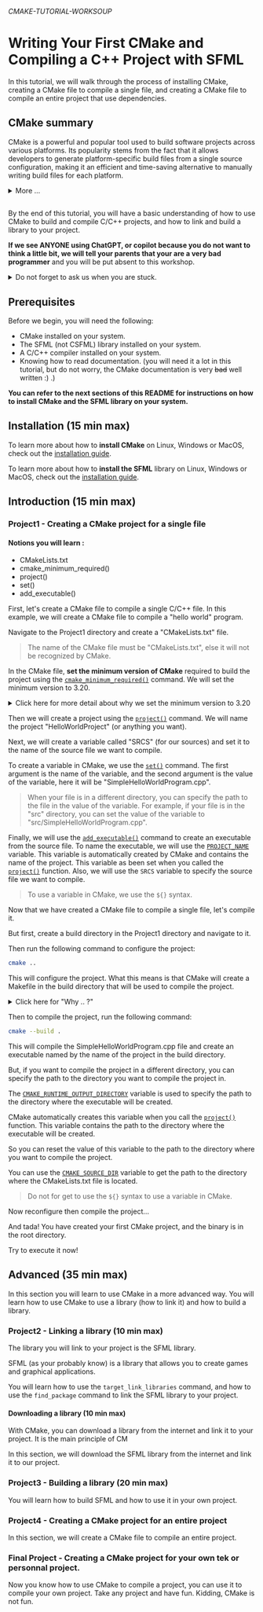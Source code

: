 *CMAKE-TUTORIAL-WORKSOUP*
# Writing Your First CMake and Compiling a C++ Project with SFML

In this tutorial, we will walk through the process of installing CMake, creating a CMake file to compile a single file, and creating a CMake file to compile an entire project that use dependencies.

## CMake summary

CMake is a powerful and popular tool used to build software projects across various platforms. Its popularity stems from the fact that it allows developers to generate platform-specific build files from a single source configuration, making it an efficient and time-saving alternative to manually writing build files for each platform.

<details>
<summary>More ...</summary>
CMake's power lies in its flexibility and ability to handle complex build systems. It supports multiple programming languages and offers a wide range of features, including the ability to link external libraries and manage dependencies.

CMake is particularly useful for large software projects, where managing dependencies and building for multiple platforms can be challenging. With CMake, developers can define the build process once and generate platform-specific build files for Windows, macOS, Linux, and more.

In summary, CMake is a useful tool for managing and automating the build process, and it's particularly powerful when working on large, complex projects or building for multiple platforms. It can save time and reduce the risk of errors when managing dependencies and linking external libraries, making it a popular choice among developers.
</details>

##

By the end of this tutorial, you will have a basic understanding of how to use CMake to build and compile C/C++ projects, and how to link and build a library to your project.

**If we see ANYONE using ChatGPT, or copilot because you do not want to think a little bit, we will tell your parents that your are a very bad programmer** and you will be put absent to this workshop.

<details>
<summary>Do not forget to ask us when you are stuck.</summary>
We are here to help you. Even if most of the time most of your responses will be "Google it" because you don't want to think a little bit. (We know, workshop can be boring but trust us, it will be worth it in the end because you will use CMake a lot during your Epitech journey.)
</details>

## Prerequisites

Before we begin, you will need the following:

- CMake installed on your system.
- The SFML (not CSFML) library installed on your system.
- A C/C++ compiler installed on your system.
- Knowing how to read documentation. (you will need it a lot in this tutorial, but do not worry, the CMake documentation is very ~~bad~~ well written :) .)

**You can refer to the next sections of this README for instructions on how to install CMake and the SFML library on your system.**

## Installation (15 min max)

To learn more about how to **install CMake** on Linux, Windows or MacOS, check out the [installation guide](installDoc/InstallCmake.md).

To learn more about how to **install the SFML** library on Linux, Windows or MacOS, check out the [installation guide](installDoc/InstallSFML.md).

## Introduction (15 min max)

### Project1 - Creating a CMake project for a single file

#### Notions you will learn :

- CMakeLists.txt
- cmake_minimum_required()
- project()
- set()
- add_executable()

First, let's create a CMake file to compile a single C/C++ file. In this example, we will create a CMake file to compile a "hello world" program.

Navigate to the Project1 directory and create a "CMakeLists.txt" file.

> The name of the CMake file must be "CMakeLists.txt", else it will not be recognized by CMake.

In the CMake file, **set the minimum version of CMake** required to build the project using the [`cmake_minimum_required()`](https://cmake.org/cmake/help/latest/command/cmake_minimum_required.html) command. We will set the minimum version to 3.20.

<details>
<summary>Click here for more detail about why we set the minimum version to 3.20</summary>
We need to set the minimum version of CMake in our project because different versions of CMake may have different features and syntax. If we use a feature or syntax that is not supported by a version of CMake that is lower than the minimum version we have set, CMake will fail to generate the necessary build files for our project.

By setting the minimum version of CMake in our project, we can ensure that the features and syntax we use are supported by all versions of CMake that are equal to or greater than the minimum version. This makes our project more portable and easier to build across different systems.
</details>

Then we will create a project using the [`project()`](https://cmake.org/cmake/help/latest/command/project.html) command. We will name the project "HelloWorldProject" (or anything you want).

Next, we will create a variable called "SRCS" (for our sources) and set it to the name of the source file we want to compile.

To create a variable in CMake, we use the [`set()`](https://cmake.org/cmake/help/latest/command/set.html) command. The first argument is the name of the variable, and the second argument is the value of the variable, here it will be "SimpleHelloWorldProgram.cpp".

> When your file is in a different directory, you can specify the path to the file in the value of the variable. For example, if your file is in the "src" directory, you can set the value of the variable to "src/SimpleHelloWorldProgram.cpp".

Finally, we will use the [`add_executable()`](https://cmake.org/cmake/help/latest/command/add_executable.html) command to create an executable from the source file. To name the executable, we will use the [`PROJECT_NAME`](https://cmake.org/cmake/help/latest/variable/PROJECT_NAME.html) variable. This variable is automatically created by CMake and contains the name of the project. This variable as been set when you called the [`project()`](https://cmake.org/cmake/help/latest/command/project.html) function. Also, we will use the `SRCS` variable to specify the source file we want to compile.

> To use a variable in CMake, we use the `${}` syntax.

Now that we have created a CMake file to compile a single file, let's compile it.

But first, create a build directory in the Project1 directory and navigate to it.

Then run the following command to configure the project:

```bash
cmake ..
```

This will configure the project. What this means is that CMake will create a Makefile in the build directory that will be used to compile the project.

<details>
<summary>Click here for "Why .. ?"</summary>
In the command cmake .., the .. specifies the parent directory of the current directory.

When we navigate into the build directory in our terminal or command prompt, we are changing our working directory to the build directory. The .. tells CMake to look in the parent directory of the build directory for the CMakeLists.txt file.

Since our CMakeLists.txt file is in the parent directory, specifying .. allows CMake to find the file and generate the necessary build files.

In summary, cmake .. is a command that tells CMake to generate the build files for our project using the CMakeLists.txt file in the parent directory of our current working directory.
</details>

Then to compile the project, run the following command:

```bash
cmake --build .
```

This will compile the SimpleHelloWorldProgram.cpp file and create an executable named by the name of the project in the build directory.

But, if you want to compile the project in a different directory, you can specify the path to the directory you want to compile the project in.

The [`CMAKE_RUNTIME_OUTPUT_DIRECTORY`](https://cmake.org/cmake/help/latest/variable/CMAKE_RUNTIME_OUTPUT_DIRECTORY.html) variable is used to specify the path to the directory where the executable will be created.

CMake automatically creates this variable when you call the [`project()`](https://cmake.org/cmake/help/latest/command/project.html) function. This variable contains the path to the directory where the executable will be created.

So you can reset the value of this variable to the path to the directory where you want to compile the project.

You can use the [`CMAKE_SOURCE_DIR`](https://cmake.org/cmake/help/latest/variable/CMAKE_SOURCE_DIR.html) variable to get the path to the directory where the CMakeLists.txt file is located.

> Do not for get to use the `${}` syntax to use a variable in CMake.

Now reconfigure then compile the project...

And tada! You have created your first CMake project, and the binary is in the root directory.

Try to execute it now!

## Advanced (35 min max)

In this section you will learn to use CMake in a more advanced way. You will learn how to use CMake to use a library (how to link it) and how to build a library.

### Project2 - Linking a library (10 min max)

The library you will link to your project is the SFML library.

SFML (as your probably know) is a library that allows you to create games and graphical applications.

You will learn how to use the `target_link_libraries` command, and how to use the `find_package` command to link the SFML library to your project.

#### Downloading a library (10 min max)

With CMake, you can download a library from the internet and link it to your project. It is the main principle of CM

In this section, we will download the SFML library from the internet and link it to our project.

### Project3 - Building a library (20 min max)

You will learn how to build SFML and how to use it in your own project.

### Project4 - Creating a CMake project for an entire project

In this section, we will create a CMake file to compile an entire project.

### Final Project - Creating a CMake project for your own tek or personnal project.

Now you know how to use CMake to compile a project, you can use it to compile your own project. Take any project and have fun. Kidding, CMake is not fun.

